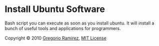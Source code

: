Install Ubuntu Software
===

Bash script you can execute as soon as you install ubuntu. It will install a bunch of useful tools and applications for programmers.

Copyright &copy; 2010 [Gregorio Ramirez](http://gregorioramirez.com), [MIT License](http://www.opensource.org/licenses/mit-license.php)
